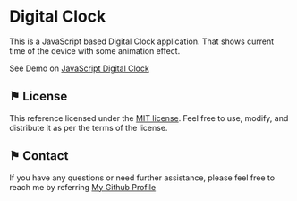 # Digital Clock

This is a JavaScript based Digital Clock application. That shows current time of the device with some animation effect.

See Demo on [JavaScript Digital Clock](https://arathinai.blogspot.com/p/javascript-digital-clock.html)

## &#9873; License
This reference licensed under the [MIT license](LICENSE). Feel free to use, modify, and distribute it as per the terms of the license.

## &#9873; Contact
If you have any questions or need further assistance, please feel free to reach me by referring [My Github Profile](https://github.com/ag-sanjjeev/)
